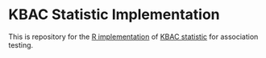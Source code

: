 # KBAC Statistic Implementation
This is repository for the [R implementation](http://tigerwang.org/software/kbac) of [KBAC statistic](http://journals.plos.org/plosgenetics/article?id=10.1371/journal.pgen.1001156) for association testing.
